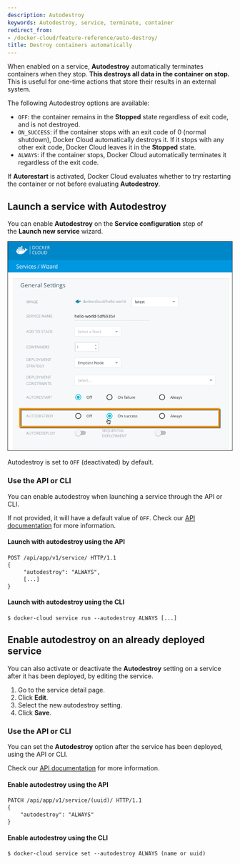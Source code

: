 ```yaml
---
description: Autodestroy
keywords: Autodestroy, service, terminate, container
redirect_from:
- /docker-cloud/feature-reference/auto-destroy/
title: Destroy containers automatically
---
```


When enabled on a service, **Autodestroy** automatically terminates containers
when they stop. **This destroys all data in the container on stop.** This is
useful for one-time actions that store their results in an external system.

The following Autodestroy options are available:

- `OFF`: the container remains in the **Stopped** state regardless of exit code, and is not destroyed.
- `ON_SUCCESS`: if the container stops with an exit code of 0 (normal shutdown), Docker Cloud automatically destroys it. If it stops with any other exit code, Docker Cloud leaves it in the **Stopped** state.
- `ALWAYS`: if the container stops, Docker Cloud automatically terminates it regardless of the exit code.

If **Autorestart** is activated, Docker Cloud evaluates whether to try restarting the container or not before evaluating **Autodestroy**.

## Launch a service with Autodestroy

You can enable **Autodestroy** on the **Service configuration** step of the **Launch new service** wizard.

![](images/autodestroy.png)

Autodestroy is set to `OFF` (deactivated) by default.

### Use the API or CLI

You can enable autodestroy when launching a service through the API or CLI.

If not provided, it will have a default value of `OFF`. Check our [API documentation](/apidocs/docker-cloud.md) for more information.

#### Launch with autodestroy using the API
```
POST /api/app/v1/service/ HTTP/1.1
{
	 "autodestroy": "ALWAYS",
	 [...]
}
```

#### Launch with autodestroy using the CLI
```
$ docker-cloud service run --autodestroy ALWAYS [...]
```

## Enable autodestroy on an already deployed service

You can also activate or deactivate the **Autodestroy** setting on a service
after it has been deployed, by editing the service.

1. Go to the service detail page.
2. Click **Edit**.
3. Select the new autodestroy setting.
4. Click **Save**.

### Use the API or CLI

You can set the **Autodestroy** option after the service has been
deployed, using the API or CLI.

Check our [API documentation](/apidocs/docker-cloud.md) for more information.

#### Enable autodestroy using the API
```
PATCH /api/app/v1/service/(uuid)/ HTTP/1.1
{
	"autodestroy": "ALWAYS"
}
```

#### Enable autodestroy using the CLI
```
$ docker-cloud service set --autodestroy ALWAYS (name or uuid)
```
